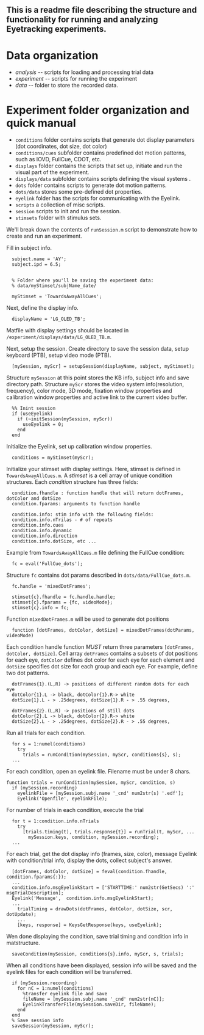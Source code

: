 ## This is a readme file describing the structure and functionality for running and analyzing Eyetracking experiments.

# Data organization

* *analysis* -- scripts for loading and processing trial data
* *experiment* -- scripts for running the experiment
* *data* -- folder to store the recorded data.

# Experiment folder organization and quick manual

* `conditions` folder contains scripts that generate dot display parameters (dot coordinates, dot size, dot color) 
* `conditions/cues` subfolder contains predefined dot motion patterns, such as IOVD, FullCue, CDOT, etc.
* `displays` folder contains the scripts that set up, initiate and run the visual part of the experiment.
* `displays/data` subfolder contains scripts defining the visual systems . 
* `dots` folder contains scripts to generate dot motion patterns.  
* `dots/data` stores some pre-defined dot properties. 
* `eyelink` folder has the scripts for communicating with the Eyelink. 
* `scripts` a collection of misc scripts.
* `session` scripts to init and run the session.
* `stimsets` folder with stimulus sets.

We'll break down the contents of `runSession.m` script to demonstrate how to create and run an experiment.
 
Fill in subject info. 
```
  subject.name = 'AY';
  subject.ipd = 6.5;    
    
    
  % Folder where you'll be saving the experiment data:
  % data/myStimset/subjName_date/
    
  myStimset = 'TowardsAwayAllCues';
```

Next, define the display info.
  
```
  displayName = 'LG_OLED_TB';
```
Matfile with display settings should be located in `/experiment/displays/data/LG_OLED_TB.m`.

Next, setup the session. Create directory to save the session data,  setup keyboard (PTB), setup video mode (PTB).
```
  [mySession, myScr] = setupSession(displayName, subject, myStimset);
```
Structure `mySession` at this point stores the KB info, subject info and save directory path.
Structure `myScr` stores the video system info(resolution, frequency), color mode, 3D mode, fixation window properties and calibration window properties and active link to the current video buffer.
```
  %% Inint session
  if (useEyelink)
    if (~initSession(mySession, myScr))
      useEyelink = 0;
    end
  end
```
Initialize the Eyelink, set up calibration window properties.
```
  conditions = myStimset(myScr);
```
Initialize your stimset with display settings. Here, stimset is defined in `TowardsAwayAllCues.m`.
A *stimset* is a cell array of unique condition structures. Each *condition* structure has three fields:
```
  condition.fhandle : function handle that will return dotFrames, dotColor and dotSize
  condition.fparams: arguments to function handle
    
  condition.info: stim info with the following fields:
  condition.info.nTrilas - # of repeats
  condition.info.cues
  condition.info.dynamic
  condition.info.direction
  condition.info.dotSize, etc ...
```
Example from `TowardsAwayAllCues.m` file defining the FullCue condition:
```
  fc = eval('FullCue_dots');
```
Structure `fc` contains dot params described in  `dots/data/FullCue_dots.m`.
```  
  fc.handle = 'mixedDotFrames';
  
  stimset{c}.fhandle = fc.handle.handle;
  stimset{c}.fparams = {fc, videoMode};
  stimset{c}.info = fc;
```
Function `mixedDotFrames.m` will be used to generate dot positions
```
  function [dotFrames, dotColor, dotSize] = mixedDotFrames(dotParams, videoMode)
```
Each condition handle function *MUST* return three parameters `[dotFrames, dotColor, dotSize]`. Cell array `dotFrames` contains a subsets of dot positions for each eye, `dotColor` defines dot color for each eye for each element and `dotSize` specifies dot size for each group and each eye. 
For example, define two dot patterns. 
```
  dotFrames{1}.(L,R) -> positions of different random dots for each eye
  dotColor{1}.L -> black, dotColor{1}.R-> white
  dotSize{1}.L - > .25degrees, dotSize{1}.R - > .55 degrees, 
  
  dotFrames{2}.(L,R) -> positions of still dots
  dotColor{2}.L -> black, dotColor{2}.R-> white
  dotSize{2}.L - > .25degrees, dotSize{2}.R - > .55 degrees, 
```
Run all trials for each condition.
```
  for s = 1:numel(conditions)    
    try
      trials = runCondition(mySession, myScr, conditions{s}, s);
  ...
```
For each condition, open an eyelink file. Filename must be under 8 chars.
```
function trials = runCondition(mySession, myScr, condition, s)
  if (mySession.recording) 
    eyelinkFile = [mySession.subj.name '_cnd' num2str(s) '.edf'];
    Eyelink('Openfile', eyelinkFile);				
```
For number of trials in each condition, execute the trial
```
  for t = 1:condition.info.nTrials
    try 
      [trials.timing(t), trials.response{t}] = runTrial(t, myScr, ...
        mySession.keys, condition, mySession.recording);
  ...              
```
For each trial, get the dot display info (frames, size, color), message Eyelink with condition/trial info, display the dots, collect subject's answer. 
```
  [dotFrames, dotColor, dotSize] = feval(condition.fhandle, condition.fparams{:});
  ...
  condition.info.msgEyelinkStart = ['STARTTIME:' num2str(GetSecs) ':' msgTrialDescription];  
  Eyelink('Message',  condition.info.msgEyelinkStart);
  ...
	trialTiming = drawDots(dotFrames, dotColor, dotSize, scr, dotUpdate);
	...
	[keys, response] = KeysGetResponse(keys, useEyelink);
```
Wen done displaying the condition, save trial timing and condition info in matstructure.  
```
  saveCondition(mySession, conditions{s}.info, myScr, s, trials);            
```
When all conditions have been displayed, session info will be saved and the eyelink files for each condition will be transferred.
```
  if (mySession.recording)
    for nC = 1:numel(conditions)
      %transfer eyelink file and save
      fileName = [mySession.subj.name '_cnd' num2str(nC)];
      EyelinkTransferFile(mySession.saveDir, fileName);
    end
  end
  % Save session info  
  saveSession(mySession, myScr);
```
